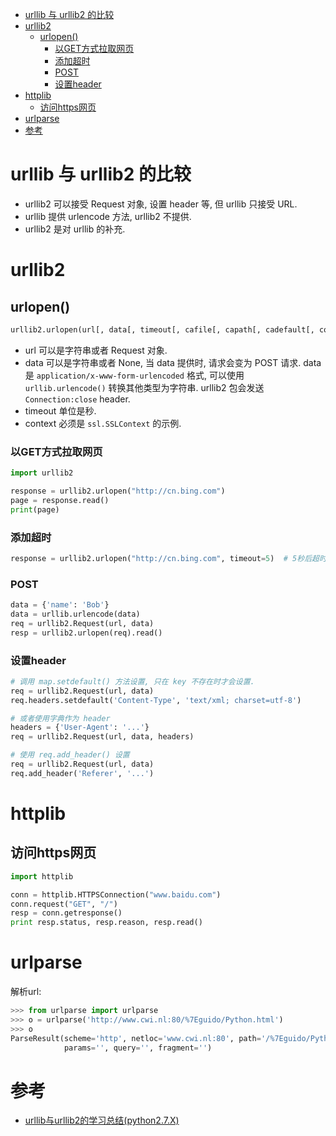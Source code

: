 <!-- TOC -->

- [urllib 与 urllib2 的比较](#urllib-与-urllib2-的比较)
- [urllib2](#urllib2)
    - [urlopen()](#urlopen)
        - [以GET方式拉取网页](#以get方式拉取网页)
        - [添加超时](#添加超时)
        - [POST](#post)
        - [设置header](#设置header)
- [httplib](#httplib)
    - [访问https网页](#访问https网页)
- [urlparse](#urlparse)
- [参考](#参考)

<!-- /TOC -->


# urllib 与 urllib2 的比较
* urllib2 可以接受 Request 对象, 设置 header 等, 但 urllib 只接受 URL.
* urllib 提供 urlencode 方法, urllib2 不提供.
* urllib2 是对 urllib 的补充.


# urllib2

## urlopen()

```python
urllib2.urlopen(url[, data[, timeout[, cafile[, capath[, cadefault[, context]]]]])
```

* url 可以是字符串或者 Request 对象.
* data 可以是字符串或者 None, 当 data 提供时, 请求会变为 POST 请求. data 是 `application/x-www-form-urlencoded` 格式, 可以使用 `urllib.urlencode()` 转换其他类型为字符串. urllib2 包会发送 `Connection:close` header.
* timeout 单位是秒.
* context 必须是 `ssl.SSLContext` 的示例.


### 以GET方式拉取网页

```python
import urllib2

response = urllib2.urlopen("http://cn.bing.com")
page = response.read()
print(page)
```

### 添加超时

```python
response = urllib2.urlopen("http://cn.bing.com", timeout=5)  # 5秒后超时
```



### POST

```python
data = {'name': 'Bob'}
data = urllib.urlencode(data)
req = urllib2.Request(url, data)
resp = urllib2.urlopen(req).read()
```

### 设置header

```python
# 调用 map.setdefault() 方法设置, 只在 key 不存在时才会设置.
req = urllib2.Request(url, data)
req.headers.setdefault('Content-Type', 'text/xml; charset=utf-8')

# 或者使用字典作为 header
headers = {'User-Agent': '...'}
req = urllib2.Request(url, data, headers)

# 使用 req.add_header() 设置
req = urllib2.Request(url, data)
req.add_header('Referer', '...')
```



# httplib

## 访问https网页

```python
import httplib

conn = httplib.HTTPSConnection("www.baidu.com")
conn.request("GET", "/")
resp = conn.getresponse()
print resp.status, resp.reason, resp.read()
```


# urlparse

解析url:

```py
>>> from urlparse import urlparse
>>> o = urlparse('http://www.cwi.nl:80/%7Eguido/Python.html')
>>> o   
ParseResult(scheme='http', netloc='www.cwi.nl:80', path='/%7Eguido/Python.html',
            params='', query='', fragment='')
```


# 参考
* [urllib与urllib2的学习总结(python2.7.X)](http://www.cnblogs.com/wly923/archive/2013/05/07/3057122.html)

